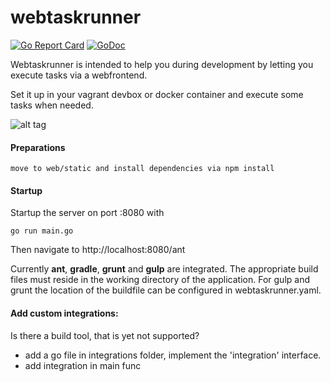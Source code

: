 # webtaskrunner

[![Go Report Card](https://goreportcard.com/badge/github.com/Oppodelldog/webtaskrunner)](https://goreportcard.com/report/github.com/Oppodelldog/webtaskrunner) [![GoDoc](https://godoc.org/github.com/Oppodelldog/webtaskrunner?status.svg)](https://godoc.org/github.com/Oppodelldog/webtaskrunner)

Webtaskrunner is intended to help you during development by letting you execute tasks via a webfrontend.

Set it up in your vagrant devbox or docker container and execute some tasks when needed.

![alt tag](https://raw.githubusercontent.com/Oppodelldog/webtaskrunner/master/screenshot.png)

#### Preparations
    move to web/static and install dependencies via npm install
    
#### Startup
Startup the server on port :8080 with

    go run main.go
    
Then navigate to http://localhost:8080/ant

Currently **ant**, **gradle**, **grunt** and **gulp** are integrated. 
The appropriate build files must reside in the working directory of the application.
For gulp and grunt the location of the buildfile can be configured in webtaskrunner.yaml.


#### Add custom integrations:
Is there a build tool, that is yet not supported?

* add a go file in integrations folder, implement the 'integration' interface.
* add integration in main func
